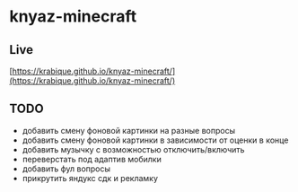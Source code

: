 # knyaz-minecraft

## Live
[https://krabique.github.io/knyaz-minecraft/](https://krabique.github.io/knyaz-minecraft/)

## TODO
- добавить смену фоновой картинки на разные вопросы
- добавить смену фоновой картинки в зависимости от оценки в конце
- добавить музычку с возможностью отключить/включить
- переверстать под адаптив мобилки
- добавить фул вопросы
- прикрутить яндукс сдк и рекламку
